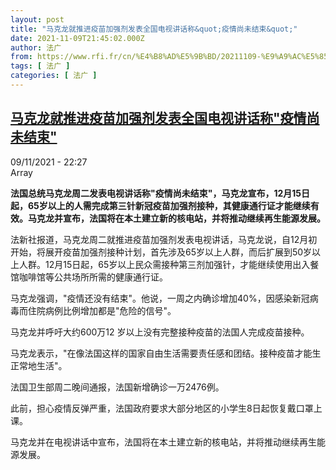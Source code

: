 ```yaml
---
layout: post
title: "马克龙就推进疫苗加强剂发表全国电视讲话称&quot;疫情尚未结束&quot;"
date: 2021-11-09T21:45:02.000Z
author: 法广
from: https://www.rfi.fr/cn/%E4%B8%AD%E5%9B%BD/20211109-%E9%A9%AC%E5%85%8B%E9%BE%99%E5%B0%B1%E6%8E%A8%E8%BF%9B%E7%96%AB%E8%8B%97%E5%8A%A0%E5%BC%BA%E5%89%82%E5%8F%91%E8%A1%A8%E5%85%A8%E5%9B%BD%E7%94%B5%E8%A7%86%E8%AE%B2%E8%AF%9D%E7%A7%B0-%E7%96%AB%E6%83%85%E5%B0%9A%E6%9C%AA%E7%BB%93%E6%9D%9F
tags: [ 法广 ]
categories: [ 法广 ]
---
```

<!--1636494302000-->
[马克龙就推进疫苗加强剂发表全国电视讲话称&quot;疫情尚未结束&quot;](https://www.rfi.fr/cn/%E4%B8%AD%E5%9B%BD/20211109-%E9%A9%AC%E5%85%8B%E9%BE%99%E5%B0%B1%E6%8E%A8%E8%BF%9B%E7%96%AB%E8%8B%97%E5%8A%A0%E5%BC%BA%E5%89%82%E5%8F%91%E8%A1%A8%E5%85%A8%E5%9B%BD%E7%94%B5%E8%A7%86%E8%AE%B2%E8%AF%9D%E7%A7%B0-%E7%96%AB%E6%83%85%E5%B0%9A%E6%9C%AA%E7%BB%93%E6%9D%9F)
------

<div>
<div>09/11/2021 - 22:27</div>Array<p><strong>                    法国总统马克龙周二发表电视讲话称"疫情尚未结束"，马克龙宣布，12月15日起，65岁以上的人需完成第三针新冠疫苗加强剂接种，其健康通行证才能继续有效。马克龙并宣布，法国将在本土建立新的核电站，并将推动继续再生能源发展。                </strong></p><div >                    <p>法新社报道，马克龙周二就推进疫苗加强剂发表电视讲话，马克龙说，自12月初开始，将展开疫苗加强剂接种计划，首先涉及65岁以上人群，而后扩展到50岁以上人群。12月15日起，65岁以上民众需接种第三剂加强针，才能继续使用出入餐馆咖啡馆等公共场所所需的健康通行证。 </p><p>马克龙强调，"疫情还没有结束"。他说，一周之内确诊增加40%，因感染新冠病毒而住院病例比例增加都是"危险的信号"。</p><p>马克龙并呼吁大约600万12 岁以上没有完整接种疫苗的法国人完成疫苗接种。</p><p>马克龙表示，"在像法国这样的国家自由生活需要责任感和团结。接种疫苗才能生正常地生活"。</p><p>法国卫生部周二晚间通报，法国新增确诊一万2476例。</p><p>此前，担心疫情反弹严重，法国政府要求大部分地区的小学生8日起恢复戴口罩上课。</p><p>马克龙并在电视讲话中宣布，法国将在本土建立新的核电站，并将推动继续再生能源发展。</p>                                            <div data-selfpromo-newsletter>    </div>    <div data-selfpromo-app>    </div>                </div>
</div>
